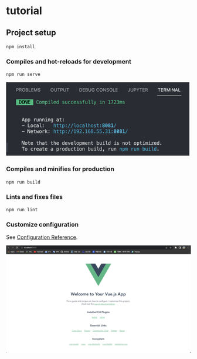 # tutorial

## Project setup
```
npm install
```

### Compiles and hot-reloads for development
```
npm run serve
```
<img src = ./vt.png width="500" height="200">

### Compiles and minifies for production
```
npm run build
```

### Lints and fixes files
```
npm run lint
```

### Customize configuration
See [Configuration Reference](https://cli.vuejs.org/config/).

<img src = ./vue.png>
